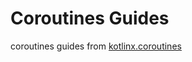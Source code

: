 # Coroutines Guides

coroutines guides from [kotlinx.coroutines](https://github.com/Kotlin/kotlinx.coroutines)